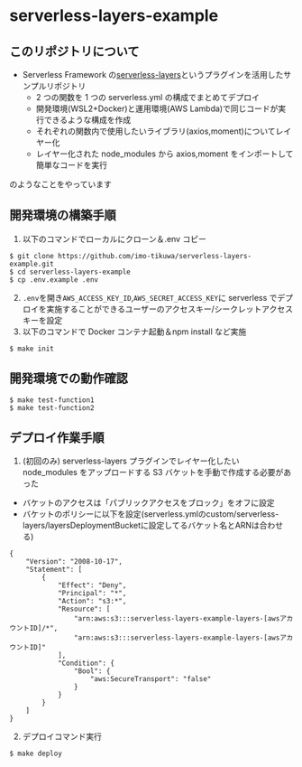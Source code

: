 # serverless-layers-example

## このリポジトリについて

- Serverless Framework の[serverless-layers](https://github.com/agutoli/serverless-layers)というプラグインを活用したサンプルリポジトリ
  - 2 つの関数を 1 つの serverless.yml の構成でまとめてデプロイ
  - 開発環境(WSL2+Docker)と運用環境(AWS Lambda)で同じコードが実行できるような構成を作成
  - それぞれの関数内で使用したいライブラリ(axios,moment)についてレイヤー化
  - レイヤー化された node_modules から axios,moment をインポートして簡単なコードを実行

のようなことをやっています

## 開発環境の構築手順

1. 以下のコマンドでローカルにクローン＆.env コピー

```
$ git clone https://github.com/imo-tikuwa/serverless-layers-example.git
$ cd serverless-layers-example
$ cp .env.example .env
```

2. `.env`を開き`AWS_ACCESS_KEY_ID`,`AWS_SECRET_ACCESS_KEY`に serverless でデプロイを実施することができるユーザーのアクセスキー/シークレットアクセスキーを設定
3. 以下のコマンドで Docker コンテナ起動＆npm install など実施

```
$ make init
```

## 開発環境での動作確認

```
$ make test-function1
$ make test-function2
```

## デプロイ作業手順

1. (初回のみ) serverless-layers プラグインでレイヤー化したい node_modules をアップロードする S3 バケットを手動で作成する必要があった

- バケットのアクセスは「パブリックアクセスをブロック」をオフに設定
- バケットのポリシーに以下を設定(serverless.ymlのcustom/serverless-layers/layersDeploymentBucketに設定してるバケット名とARNは合わせる)

```
{
    "Version": "2008-10-17",
    "Statement": [
        {
            "Effect": "Deny",
            "Principal": "*",
            "Action": "s3:*",
            "Resource": [
                "arn:aws:s3:::serverless-layers-example-layers-[awsアカウントID]/*",
                "arn:aws:s3:::serverless-layers-example-layers-[awsアカウントID]"
            ],
            "Condition": {
                "Bool": {
                    "aws:SecureTransport": "false"
                }
            }
        }
    ]
}
```

2. デプロイコマンド実行

```
$ make deploy
```
